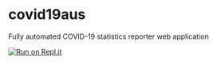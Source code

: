 # covid19aus

Fully automated COVID-19 statistics reporter web application

[![Run on Repl.it](https://repl.it/badge/github/DQNA/covid19aus)](https://repl.it/github/DQNA/covid19aus)
